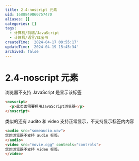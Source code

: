 ```yaml
---
title: 2.4-noscript 元素
uid: 1688849860757470
aliases: []
categories: []
tags:
  - 计算机/前端/JavaScript
  - 计算机/语言/红宝书
createTime: '2024-04-17 09:55:17'
updateTime: '2024-04-19 15:45:34'
archived: false
---
```


# 2.4-noscript 元素

浏览器不支持 JavaScript 是显示该标签

```html
<noscript>
  <p>此页面需要启用JavaScript浏览器</p>
</noscript>
```

类似的还有 audito 和 video 支持正常显示，不支持显示标签内内容

```html
<audio src="someaudio.wav">
您的浏览器不支持 audio 标签。
</audio>
<video src="movie.ogg" controls="controls">
您的浏览器不支持 video 标签。
</video>
```
